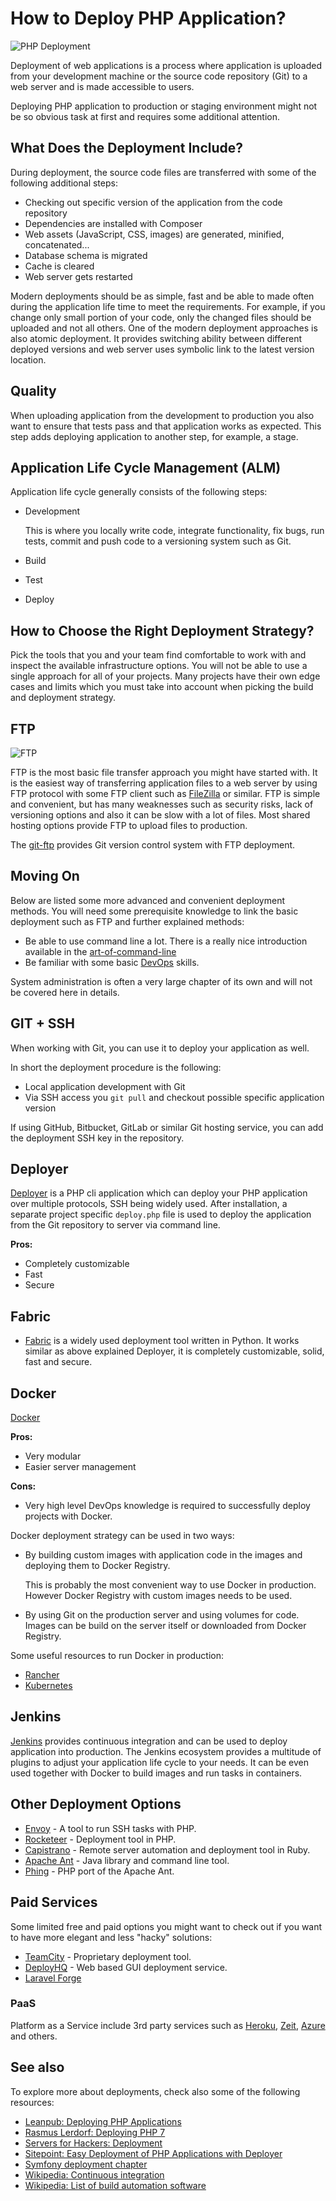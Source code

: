 # How to Deploy PHP Application?

![PHP Deployment](https://raw.githubusercontent.com/php-earth/PHP.earth/master/assets/images/general/deployment.jpg "PHP Deployment")

Deployment of web applications is a process where application is uploaded from
your development machine or the source code repository (Git) to a web server and
is made accessible to users.

Deploying PHP application to production or staging environment might not be so
obvious task at first and requires some additional attention.

## What Does the Deployment Include?

During deployment, the source code files are transferred with some of the
following additional steps:

* Checking out specific version of the application from the code repository
* Dependencies are installed with Composer
* Web assets (JavaScript, CSS, images) are generated, minified, concatenated...
* Database schema is migrated
* Cache is cleared
* Web server gets restarted

Modern deployments should be as simple, fast and be able to made often during the
application life time to meet the requirements. For example, if you change only
small portion of your code, only the changed files should be uploaded and not
all others. One of the modern deployment approaches is also atomic deployment. It
provides switching ability between different deployed versions and web server
uses symbolic link to the latest version location.

## Quality

When uploading application from the development to production you also want to
ensure that tests pass and that application works as expected. This step adds
deploying application to another step, for example, a stage.

## Application Life Cycle Management (ALM)

Application life cycle generally consists of the following steps:

* Development

  This is where you locally write code, integrate functionality, fix bugs, run
  tests, commit and push code to a versioning system such as Git.

* Build
* Test
* Deploy

## How to Choose the Right Deployment Strategy?

Pick the tools that you and your team find comfortable to work with and inspect
the available infrastructure options. You will not be able to use a single
approach for all of your projects. Many projects have their own edge cases and
limits which you must take into account when picking the build and deployment
strategy.

## FTP

![FTP](https://raw.githubusercontent.com/php-earth/PHP.earth/master/assets/images/general/deployment-ftp.png "FTP")

FTP is the most basic file transfer approach you might have started with. It is
the easiest way of transferring application files to a web server by using FTP
protocol with some FTP client such as [FileZilla](https://filezilla-project.org/)
or similar. FTP is simple and convenient, but has many weaknesses such as security
risks, lack of versioning options and also it can be slow with a lot of files.
Most shared hosting options provide FTP to upload files to production.

The [git-ftp](https://github.com/git-ftp/git-ftp) provides Git version control
system with FTP deployment.

## Moving On

Below are listed some more advanced and convenient deployment methods. You will
need some prerequisite knowledge to link the basic deployment such as FTP and
further explained methods:

* Be able to use command line a lot. There is a really nice introduction available
  in the [art-of-command-line](https://github.com/jlevy/the-art-of-command-line)
* Be familiar with some basic [DevOps](https://en.wikipedia.org/wiki/DevOps) skills.

System administration is often a very large chapter of its own and will not be
covered here in details.

## GIT + SSH

When working with Git, you can use it to deploy your application as well.

In short the deployment procedure is the following:

* Local application development with Git
* Via SSH access you `git pull` and checkout possible specific application version

If using GitHub, Bitbucket, GitLab or similar Git hosting service, you can add the
deployment SSH key in the repository.

## Deployer

[Deployer](http://deployer.org/) is a PHP cli application which can deploy your
PHP application over multiple protocols, SSH being widely used. After installation,
a separate project specific `deploy.php` file is used to deploy the application
from the Git repository to server via command line.

**Pros:**

* Completely customizable
* Fast
* Secure

## Fabric

* [Fabric](http://www.fabfile.org/) is a widely used deployment tool written in
Python. It works similar as above explained Deployer, it is completely customizable,
solid, fast and secure.

## Docker

[Docker](https://www.docker.com/)

**Pros:**

* Very modular
* Easier server management

**Cons:**

* Very high level DevOps knowledge is required to successfully deploy projects
  with Docker.

Docker deployment strategy can be used in two ways:

* By building custom images with application code in the images and deploying
  them to Docker Registry.

  This is probably the most convenient way to use Docker in production. However
  Docker Registry with custom images needs to be used.

* By using Git on the production server and using volumes for code. Images can be
  build on the server itself or downloaded from Docker Registry.

Some useful resources to run Docker in production:

* [Rancher](https://rancher.com)
* [Kubernetes](http://kubernetes.io/)

## Jenkins

[Jenkins](https://jenkins.io/) provides continuous integration and can be used to
deploy application into production. The Jenkins ecosystem provides a multitude of
plugins to adjust your application life cycle to your needs. It can be even used
together with Docker to build images and run tasks in containers.

## Other Deployment Options

* [Envoy](https://github.com/laravel/envoy) - A tool to run SSH tasks with PHP.
* [Rocketeer](https://github.com/rocketeers/rocketeer) - Deployment tool in PHP.
* [Capistrano](http://capistranorb.com/) - Remote server automation and deployment
  tool in Ruby.
* [Apache Ant](http://ant.apache.org/) - Java library and command line tool.
* [Phing](https://www.phing.info/) - PHP port of the Apache Ant.

## Paid Services

Some limited free and paid options you might want to check out if you want to
have more elegant and less "hacky" solutions:

* [TeamCity](https://www.jetbrains.com/teamcity/) - Proprietary deployment tool.
* [DeployHQ](https://www.deployhq.com/) - Web based GUI deployment service.
* [Laravel Forge](https://forge.laravel.com/)

### PaaS

Platform as a Service include 3rd party services such as [Heroku](https://www.heroku.com),
[Zeit](https://zeit.co/), [Azure](https://azure.microsoft.com) and others.

## See also

To explore more about deployments, check also some of the following resources:

* [Leanpub: Deploying PHP Applications](https://leanpub.com/deploying-php-applications)
* [Rasmus Lerdorf: Deploying PHP 7](https://www.youtube.com/watch?v=MT4rRWKygq0)
* [Servers for Hackers: Deployment](https://serversforhackers.com/series/deployment)
* [Sitepoint: Easy Deployment of PHP Applications with Deployer](https://www.sitepoint.com/deploying-php-applications-with-deployer/)
* [Symfony deployment chapter](http://symfony.com/doc/current/deployment.html)
* [Wikipedia: Continuous integration](https://en.wikipedia.org/wiki/Continuous_integration)
* [Wikipedia: List of build automation software](https://en.wikipedia.org/wiki/List_of_build_automation_software)
